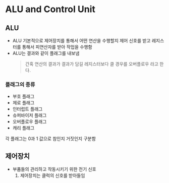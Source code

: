 # ALU and Control Unit
## ALU
- ALU 기본적으로 제어장치를 통해서 어떤 연산을 수행할지 제어 신호를 받고 레지스터를 통해서 피연산자를 받아 작업을 수행함
- ALU는 결과와 같이 플래그를 내보냄
    > 간혹 연산의 결과가 결과가 담길 레지스터보다 클 경우를 오버플로우 라고 한다.

### 플래그의 종류
- 부호 플래그
- 제로 플래그
- 인터럽트 플래그
- 슈퍼바이저 플래그
- 오버플로우 플래그
- 캐리 플래그

각 플래그는 0과 1 값으로 참인지 거짓인지 구분함

## 제어장치
- 부품들의 관리하고 작동시키기 위한 전기 신호
    1. 제어장치는 클럭의 신호를 받아들임